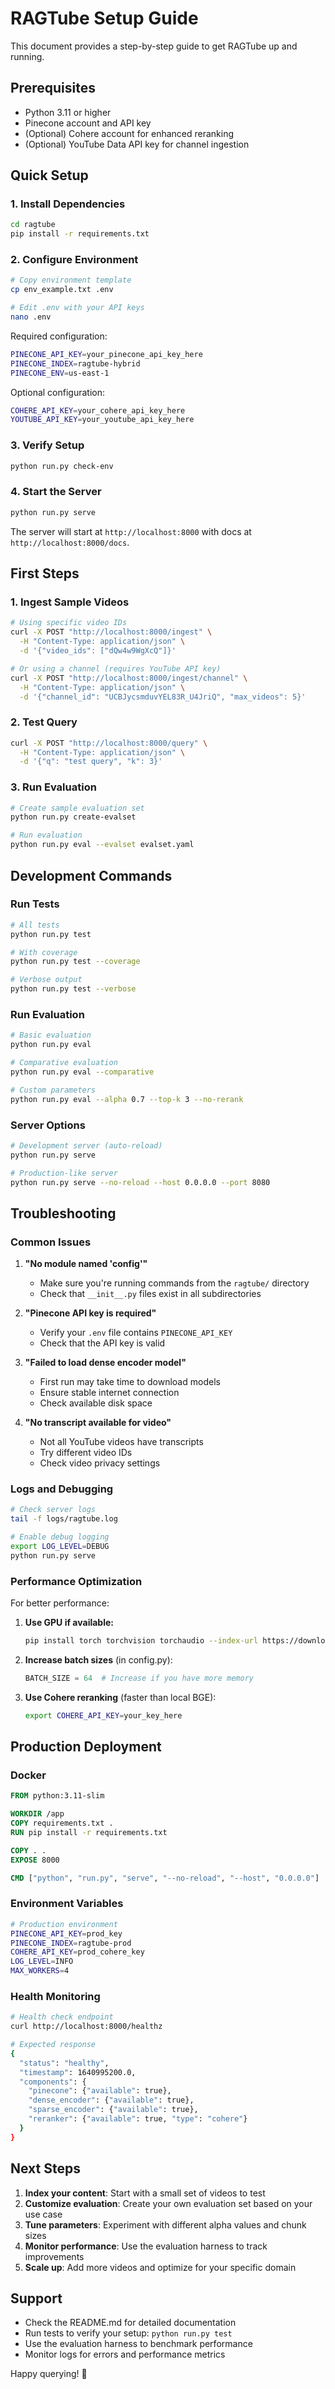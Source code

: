 # RAGTube Setup Guide

This document provides a step-by-step guide to get RAGTube up and running.

## Prerequisites

- Python 3.11 or higher
- Pinecone account and API key
- (Optional) Cohere account for enhanced reranking
- (Optional) YouTube Data API key for channel ingestion

## Quick Setup

### 1. Install Dependencies

```bash
cd ragtube
pip install -r requirements.txt
```

### 2. Configure Environment

```bash
# Copy environment template
cp env_example.txt .env

# Edit .env with your API keys
nano .env
```

Required configuration:
```bash
PINECONE_API_KEY=your_pinecone_api_key_here
PINECONE_INDEX=ragtube-hybrid
PINECONE_ENV=us-east-1
```

Optional configuration:
```bash
COHERE_API_KEY=your_cohere_api_key_here
YOUTUBE_API_KEY=your_youtube_api_key_here
```

### 3. Verify Setup

```bash
python run.py check-env
```

### 4. Start the Server

```bash
python run.py serve
```

The server will start at `http://localhost:8000` with docs at `http://localhost:8000/docs`.

## First Steps

### 1. Ingest Sample Videos

```bash
# Using specific video IDs
curl -X POST "http://localhost:8000/ingest" \
  -H "Content-Type: application/json" \
  -d '{"video_ids": ["dQw4w9WgXcQ"]}'

# Or using a channel (requires YouTube API key)
curl -X POST "http://localhost:8000/ingest/channel" \
  -H "Content-Type: application/json" \
  -d '{"channel_id": "UCBJycsmduvYEL83R_U4JriQ", "max_videos": 5}'
```

### 2. Test Query

```bash
curl -X POST "http://localhost:8000/query" \
  -H "Content-Type: application/json" \
  -d '{"q": "test query", "k": 3}'
```

### 3. Run Evaluation

```bash
# Create sample evaluation set
python run.py create-evalset

# Run evaluation
python run.py eval --evalset evalset.yaml
```

## Development Commands

### Run Tests

```bash
# All tests
python run.py test

# With coverage
python run.py test --coverage

# Verbose output
python run.py test --verbose
```

### Run Evaluation

```bash
# Basic evaluation
python run.py eval

# Comparative evaluation
python run.py eval --comparative

# Custom parameters
python run.py eval --alpha 0.7 --top-k 3 --no-rerank
```

### Server Options

```bash
# Development server (auto-reload)
python run.py serve

# Production-like server
python run.py serve --no-reload --host 0.0.0.0 --port 8080
```

## Troubleshooting

### Common Issues

1. **"No module named 'config'"**
   - Make sure you're running commands from the `ragtube/` directory
   - Check that `__init__.py` files exist in all subdirectories

2. **"Pinecone API key is required"**
   - Verify your `.env` file contains `PINECONE_API_KEY`
   - Check that the API key is valid

3. **"Failed to load dense encoder model"**
   - First run may take time to download models
   - Ensure stable internet connection
   - Check available disk space

4. **"No transcript available for video"**
   - Not all YouTube videos have transcripts
   - Try different video IDs
   - Check video privacy settings

### Logs and Debugging

```bash
# Check server logs
tail -f logs/ragtube.log

# Enable debug logging
export LOG_LEVEL=DEBUG
python run.py serve
```

### Performance Optimization

For better performance:

1. **Use GPU if available:**
   ```bash
   pip install torch torchvision torchaudio --index-url https://download.pytorch.org/whl/cu118
   ```

2. **Increase batch sizes** (in config.py):
   ```python
   BATCH_SIZE = 64  # Increase if you have more memory
   ```

3. **Use Cohere reranking** (faster than local BGE):
   ```bash
   export COHERE_API_KEY=your_key_here
   ```

## Production Deployment

### Docker

```dockerfile
FROM python:3.11-slim

WORKDIR /app
COPY requirements.txt .
RUN pip install -r requirements.txt

COPY . .
EXPOSE 8000

CMD ["python", "run.py", "serve", "--no-reload", "--host", "0.0.0.0"]
```

### Environment Variables

```bash
# Production environment
PINECONE_API_KEY=prod_key
PINECONE_INDEX=ragtube-prod
COHERE_API_KEY=prod_cohere_key
LOG_LEVEL=INFO
MAX_WORKERS=4
```

### Health Monitoring

```bash
# Health check endpoint
curl http://localhost:8000/healthz

# Expected response
{
  "status": "healthy",
  "timestamp": 1640995200.0,
  "components": {
    "pinecone": {"available": true},
    "dense_encoder": {"available": true},
    "sparse_encoder": {"available": true},
    "reranker": {"available": true, "type": "cohere"}
  }
}
```

## Next Steps

1. **Index your content**: Start with a small set of videos to test
2. **Customize evaluation**: Create your own evaluation set based on your use case
3. **Tune parameters**: Experiment with different alpha values and chunk sizes
4. **Monitor performance**: Use the evaluation harness to track improvements
5. **Scale up**: Add more videos and optimize for your specific domain

## Support

- Check the README.md for detailed documentation
- Run tests to verify your setup: `python run.py test`
- Use the evaluation harness to benchmark performance
- Monitor logs for errors and performance metrics

Happy querying! 🚀
